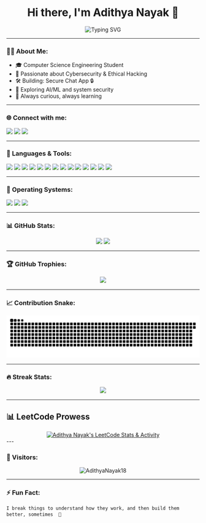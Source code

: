 <h1 align="center">Hi there, I'm Adithya Nayak 👋</h1>

<p align="center">
  <img src="https://readme-typing-svg.herokuapp.com?font=Fira+Code&duration=2000&pause=1000&color=00F7FF&center=true&vCenter=true&width=435&lines=Cybersecurity+Enthusiast;Frontend+Developer;Tech+Nerd;Always+Learning+New+Things" alt="Typing SVG" />
</p>

---

### 👨‍💻 About Me:

- 🎓 Computer Science Engineering Student  
- 🔐 Passionate about Cybersecurity & Ethical Hacking  
- 🛠 Building: Secure Chat App 🔒  
- 🤖 Exploring AI/ML and system security  
- 💬 Always curious, always learning  

---

### 🌐 Connect with me:

<p align="left">
  <a href="https://www.linkedin.com/in/adithya-nayak-147320297/" target="_blank"><img src="https://img.shields.io/badge/LinkedIn-blue?style=flat&logo=linkedin"></a>
  <a href="https://leetcode.com/u/AdithyaNayak/" target="_blank"><img src="https://img.shields.io/badge/LeetCode-orange?style=flat&logo=leetcode"></a>
  <a href="nayak.adithya18@gmail.com"><img src="https://img.shields.io/badge/Gmail-red?style=flat&logo=gmail"></a>
</p>

---

### 🧰 Languages & Tools:

<p>
  <img src="https://img.shields.io/badge/Python-3670A0?style=for-the-badge&logo=python&logoColor=white"/>
  <img src="https://img.shields.io/badge/C++-00599C?style=for-the-badge&logo=c%2B%2B&logoColor=white"/>
  <img src="https://img.shields.io/badge/JavaScript-F7DF1E?style=for-the-badge&logo=javascript&logoColor=black"/>
  <img src="https://img.shields.io/badge/React-20232A?style=for-the-badge&logo=react&logoColor=61DAFB"/>
  <img src="https://img.shields.io/badge/Next.js-000000?style=for-the-badge&logo=next.js&logoColor=white"/>
  <img src="https://img.shields.io/badge/Tailwind_CSS-38B2AC?style=for-the-badge&logo=tailwind-css&logoColor=white"/>
  <img src="https://img.shields.io/badge/Firebase-ffca28?style=for-the-badge&logo=firebase&logoColor=black"/>
  <img src="https://img.shields.io/badge/Arduino-00979D?style=for-the-badge&logo=arduino&logoColor=white"/>
  <img src="https://img.shields.io/badge/STM32-03234B?style=for-the-badge&logo=stmicroelectronics&logoColor=white"/>
  <img src="https://skillicons.dev/icons?i=java,react,flask,mongodb,mysql,typescript,figma,canva" />
  <img src="https://img.shields.io/badge/BurpSuite-orange?style=flat&logo=burpsuite&logoColor=white" />
  <img src="https://img.shields.io/badge/Wireshark-306998?style=flat&logo=wireshark&logoColor=white" />
  <img src="https://img.shields.io/badge/OWASP-000000?style=flat&logo=OWASP&logoColor=white" />
  <img src="https://img.shields.io/badge/Snort-CC0033?style=flat&logoColor=white" />
  
</p>

---

### 🧪 Operating Systems:

<p>
  <img src="https://img.shields.io/badge/Windows-0078D6?style=for-the-badge&logo=windows&logoColor=white"/>
  <img src="https://img.shields.io/badge/Linux-FCC624?style=for-the-badge&logo=linux&logoColor=black"/>
  <img src="https://img.shields.io/badge/macOS-000000?style=for-the-badge&logo=apple&logoColor=white"/>
</p>

---

### 📊 GitHub Stats:

<p align="center">
  <img src="https://github-readme-stats.vercel.app/api?username=AdithyaNayak18&show_icons=true&theme=radical" height="200"/>
  <img src="https://github-readme-stats.vercel.app/api/top-langs/?username=AdithyaNayak18&layout=compact&theme=radical" height="200"/>
</p>

---

### 🏆 GitHub Trophies:

<p align="center">
  <img src="https://github-profile-trophy.vercel.app/?username=AdithyaNayak18&theme=radical&no-frame=true&row=1&column=6" />
</p>

---

### 📈 Contribution Snake:

<p align="center">
  <img src="https://raw.githubusercontent.com/AdithyaNayak18/AdithyaNayak18/snake/github-contribution-grid-snake.svg" />
</p>

---

### 🔥 Streak Stats:

<p align="center">
  <img src="https://github-readme-streak-stats.herokuapp.com?user=AdithyaNayak18&theme=radical&hide_border=true" />
</p>

---
## 📊 LeetCode Prowess

<div align="center">
  <a href="https://leetcode.com/u/AdithyaNayak/" target="_blank">
    <img src="https://leetcard.jacoblin.cool/AdithyaNayak?theme=dark&font=Fira%20Code&ext=activity,heatmap&border=0&radius=10&height=350" alt="Adithya Nayak's LeetCode Stats & Activity"/>
  </a>
</div>
---


### 👀 Visitors:

<p align="center">
  <img src="https://komarev.com/ghpvc/?username=AdithyaNayak18&label=Profile%20views&color=blue&style=flat" alt="AdithyaNayak18" />
</p>

---


### ⚡ Fun Fact:
```text
I break things to understand how they work, and then build them better, sometimes  🧠

